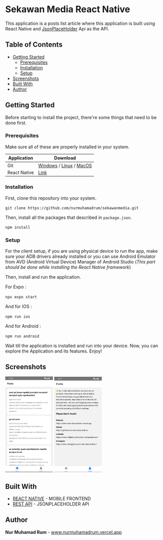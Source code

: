 # Sekawan Media React Native

This application is a posts list article where this application is built using React Native and [JsonPlaceHolder](https://jsonplaceholder.typicode.com/) Api as the API.

## Table of Contents

- [Getting Started](#getting-started)
  - [Prerequisites](#prerequisites)
  - [Installation](#installation)
  - [Setup](#setup)
- [Screenshots](#screenshots)
- [Built With](#built-with)
- [Author](#author)

## Getting Started

Before starting to install the project, there're some things that need to be done first.

### Prerequisites

Make sure all of these are properly installed in your system.

| Application  | Download                                                                            |
| ------------ | ----------------------------------------------------------------------------------- |
| Git          | [Windows](https://gitforwindows.org/) / [Linux](https://git-scm.com/download/linux) / [MacOS](https://git-scm.com/download/mac) |
| React Native | [Link](https://facebook.github.io/react-native/docs/getting-started)                |

### Installation

First, clone this repository into your system.

```
git clone https://github.com/nurmuhamadrum/sekawanmedia.git
```

Then, install all the packages that described in `package.json`.

```
npm install
```

### Setup

For the client setup, if you are using physical device to run the app, make sure your ADB drivers already installed or you can use Android Emulator from AVD (Android Virtual Device) Manager of Android Studio (_This part should be done while installing the React Native framework_)

Then, install and run the application.

For Expo :

`npx expo start`

And for IOS :

`npm run ios`

And for Android :

`npm run android`

Wait till the application is installed and run into your device. Now, you can explore the Application and its features. Enjoy!

## Screenshots

<div style={{ display: 'flex' }}>

  <img src="./docs/screenshots/screenshot-1.png" width="30%"  />
  <img src="./docs/screenshots/screenshot-2.png" width="30%"  />

</div>


## Built With

- [REACT NATIVE](https://facebook.github.io/react-native/) - MOBILE FRONTEND
- [REST API](https://jsonplaceholder.typicode.com/) - JSONPLACEHOLDER API

## Author

**Nur Muhamad Rum** - www.nurmuhamadrum.vercel.app
